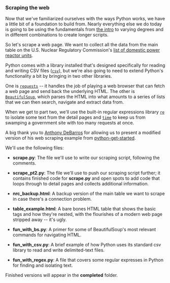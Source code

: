 ### Scraping the web

Now that we've familiarized ourselves with the ways Python works, we have a little bit of a foundation to build from. Nearly everything else we do today is going to be using the fundamentals from [the intro](pt1.md) to varying degrees and in different combinations to create longer scripts.

So let's scrape a web page. We want to collect all the data from the main table on the U.S. Nuclear Regulatory Commission's [list of domestic power reactor units](http://www.nrc.gov/reactors/operating/list-power-reactor-units.html).

Python comes with a library installed that's designed specifically for reading and writing CSV files ([```csv```](https://docs.python.org/2/library/csv.html)), but we're also going to need to extend Python's functionality a bit by bringing in two other libraries.

One is [```requests```](http://docs.python-requests.org/en/latest/) -- it handles the job of playing a web browser that can fetch a web page and send back the underlying HTML. The other is [```BeautifulSoup```](http://www.crummy.com/software/BeautifulSoup/), which parses the HTML into what amounts to a series of lists that we can then search, navigate and extract data from.

When we get to part two, we'll use the built-in regular expressions library [```re```](https://docs.python.org/2/library/re.html) to isolate some text from the detail pages and [```time```](https://docs.python.org/2/library/time.html) to keep us from swamping a government site with too many requests at once.

A big thank you to [Anthony DeBarros](https://twitter.com/anthonydb) for allowing us to present a modified version of his web scraping example from [python-get-started](https://github.com/anthonydb/python-get-started).

We'll use the following files:

- **scrape.py**: The file we'll use to write our scraping script, following the comments.

- **scrape_pt2.py**: The file we'll use to push our scraping script further; it contains finished code for **scrape.py** and open spots to add code that loops through to detail pages and collects additional information.

- **nrc_backup.html**: A backup version of the main table we want to scrape in case there's a connection problem.

- **table_example.html**: A bare bones HTML table that shows the basic tags and how they're nested, with the flourishes of a modern web page stripped away -- it's ugly.

- **fun_with_bs.py**: A primer for some of BeautifulSoup's most relevant commands for navigating HTML.

- **fun_with_csv.py**: A brief example of how Python uses its standard csv library to read and write delimited-text files.

- **fun_with_regex.py**: A file that covers some regular expresses in Python for finding and isolating text.

Finished versions will appear in the **completed** folder.